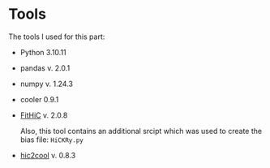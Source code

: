 # Tools

The tools I used for this part:

- Python 3.10.11
- pandas v. 2.0.1
- numpy v. 1.24.3
- cooler 0.9.1
- <a href='https://github.com/ay-lab/fithic'>FitHiC</a> v. 2.0.8
  
  Also, this tool contains an additional srcipt which was used to create the bias file:  `HiCKRy.py`
- <a href='https://github.com/4dn-dcic/hic2cool'>hic2cool</a> v. 0.8.3

